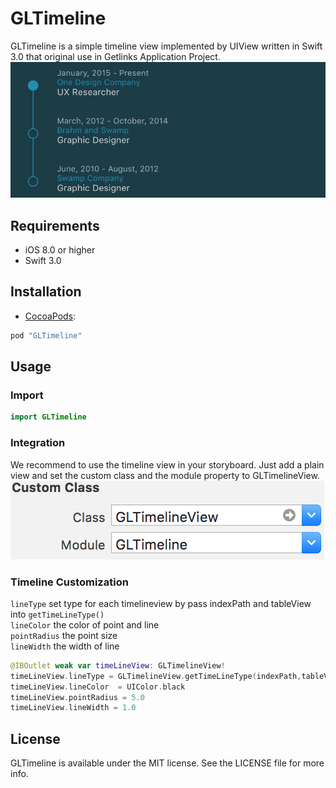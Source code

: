 # GLTimeline
GLTimeline is a simple timeline view implemented by UIView written in Swift 3.0 that original use in Getlinks Application Project.
![timeline](/screenshots/example-1.png "timeline example")
## Requirements
- iOS 8.0 or higher
- Swift 3.0

## Installation
- [CocoaPods](http://cocoapods.org/):
```ruby
pod "GLTimeline"
```

## Usage

### Import

```swift
import GLTimeline
```

### Integration
We recommend to use the timeline view in your storyboard. Just add a plain view and set the custom class and the module property to GLTimelineView.  
![storyboard](/screenshots/storyboard.png "storyboard")


###  Timeline Customization
`lineType` set type for each timelineview by pass indexPath and tableView into `getTimeLineType()`  
`lineColor` the color of  point and line  
`pointRadius` the point size  
`lineWidth` the width of line  

```swift
@IBOutlet weak var timeLineView: GLTimelineView!
timeLineView.lineType = GLTimelineView.getTimeLineType(indexPath,tableView: tableView)
timeLineView.lineColor  = UIColor.black
timeLineView.pointRadius = 5.0
timeLineView.lineWidth = 1.0
```


## License

GLTimeline is available under the MIT license. See the LICENSE file for more info.
